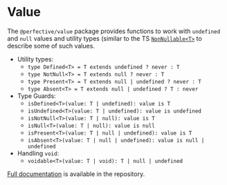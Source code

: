# Value

The `@perfective/value` package provides functions to work with `undefined` and `null` values
and utility types
(similar to the TS [`NonNullable<T>`](https://www.typescriptlang.org/docs/handbook/utility-types.html#nonnullablet)
to describe some of such values.

* Utility types:
    * `type Defined<T> = T extends undefined ? never : T`
    * `type NotNull<T> = T extends null ? never : T`
    * `type Present<T> = T extends null | undefined ? never : T`
    * `type Absent<T> = T extends null | undefined ? T : never`
* Type Guards:
    * `isDefined<T>(value: T | undefined): value is T`
    * `isUndefined<T>(value: T | undefined): value is undefined`
    * `isNotNull<T>(value: T | null): value is T`
    * `isNull<T>(value: T | null): value is null`
    * `isPresent<T>(value: T | null | undefined): value is T`
    * `isAbsent<T>(value: T | null | undefined): value is null | undefined`
* Handling `void`:
    * `voidable<T>(value: T | void): T | null | undefined`

[Full documentation](https://github.com/perfective/js/blob/master/packages/value/README.adoc) 
is available in the repository.
